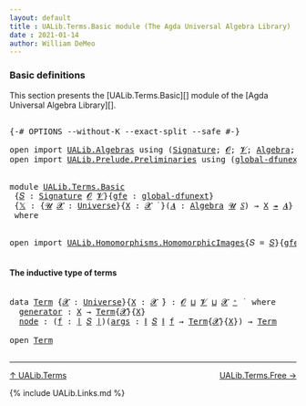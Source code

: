 ```yaml
---
layout: default
title : UALib.Terms.Basic module (The Agda Universal Algebra Library)
date : 2021-01-14
author: William DeMeo
---
```


### <a id="basic-definitions">Basic definitions</a>

This section presents the [UALib.Terms.Basic][] module of the [Agda Universal Algebra Library][].

<pre class="Agda">

<a id="302" class="Symbol">{-#</a> <a id="306" class="Keyword">OPTIONS</a> <a id="314" class="Pragma">--without-K</a> <a id="326" class="Pragma">--exact-split</a> <a id="340" class="Pragma">--safe</a> <a id="347" class="Symbol">#-}</a>

<a id="352" class="Keyword">open</a> <a id="357" class="Keyword">import</a> <a id="364" href="UALib.Algebras.html" class="Module">UALib.Algebras</a> <a id="379" class="Keyword">using</a> <a id="385" class="Symbol">(</a><a id="386" href="UALib.Algebras.Signatures.html#802" class="Function">Signature</a><a id="395" class="Symbol">;</a> <a id="397" href="universes.html#613" class="Generalizable">𝓞</a><a id="398" class="Symbol">;</a> <a id="400" href="universes.html#617" class="Generalizable">𝓥</a><a id="401" class="Symbol">;</a> <a id="403" href="UALib.Algebras.Algebras.html#1471" class="Function">Algebra</a><a id="410" class="Symbol">;</a> <a id="412" href="UALib.Algebras.Lifts.html#4574" class="Function Operator">_↠_</a><a id="415" class="Symbol">)</a>
<a id="417" class="Keyword">open</a> <a id="422" class="Keyword">import</a> <a id="429" href="UALib.Prelude.Preliminaries.html" class="Module">UALib.Prelude.Preliminaries</a> <a id="457" class="Keyword">using</a> <a id="463" class="Symbol">(</a><a id="464" href="MGS-Subsingleton-Theorems.html#3468" class="Function">global-dfunext</a><a id="478" class="Symbol">;</a> <a id="480" href="universes.html#551" class="Postulate">Universe</a><a id="488" class="Symbol">;</a> <a id="490" href="universes.html#758" class="Function Operator">_̇</a><a id="492" class="Symbol">)</a>


<a id="496" class="Keyword">module</a> <a id="503" href="UALib.Terms.Basic.html" class="Module">UALib.Terms.Basic</a>
 <a id="522" class="Symbol">{</a><a id="523" href="UALib.Terms.Basic.html#523" class="Bound">𝑆</a> <a id="525" class="Symbol">:</a> <a id="527" href="UALib.Algebras.Signatures.html#802" class="Function">Signature</a> <a id="537" href="universes.html#613" class="Generalizable">𝓞</a> <a id="539" href="universes.html#617" class="Generalizable">𝓥</a><a id="540" class="Symbol">}{</a><a id="542" href="UALib.Terms.Basic.html#542" class="Bound">gfe</a> <a id="546" class="Symbol">:</a> <a id="548" href="MGS-Subsingleton-Theorems.html#3468" class="Function">global-dfunext</a><a id="562" class="Symbol">}</a>
 <a id="565" class="Symbol">{</a><a id="566" href="UALib.Terms.Basic.html#566" class="Bound">𝕏</a> <a id="568" class="Symbol">:</a> <a id="570" class="Symbol">{</a><a id="571" href="UALib.Terms.Basic.html#571" class="Bound">𝓤</a> <a id="573" href="UALib.Terms.Basic.html#573" class="Bound">𝓧</a> <a id="575" class="Symbol">:</a> <a id="577" href="universes.html#551" class="Postulate">Universe</a><a id="585" class="Symbol">}{</a><a id="587" href="UALib.Terms.Basic.html#587" class="Bound">X</a> <a id="589" class="Symbol">:</a> <a id="591" href="UALib.Terms.Basic.html#573" class="Bound">𝓧</a> <a id="593" href="universes.html#758" class="Function Operator">̇</a> <a id="595" class="Symbol">}(</a><a id="597" href="UALib.Terms.Basic.html#597" class="Bound">𝑨</a> <a id="599" class="Symbol">:</a> <a id="601" href="UALib.Algebras.Algebras.html#1471" class="Function">Algebra</a> <a id="609" href="UALib.Terms.Basic.html#571" class="Bound">𝓤</a> <a id="611" href="UALib.Terms.Basic.html#523" class="Bound">𝑆</a><a id="612" class="Symbol">)</a> <a id="614" class="Symbol">→</a> <a id="616" href="UALib.Terms.Basic.html#587" class="Bound">X</a> <a id="618" href="UALib.Algebras.Lifts.html#4574" class="Function Operator">↠</a> <a id="620" href="UALib.Terms.Basic.html#597" class="Bound">𝑨</a><a id="621" class="Symbol">}</a>
 <a id="624" class="Keyword">where</a>


<a id="632" class="Keyword">open</a> <a id="637" class="Keyword">import</a> <a id="644" href="UALib.Homomorphisms.HomomorphicImages.html" class="Module">UALib.Homomorphisms.HomomorphicImages</a><a id="681" class="Symbol">{</a><a id="682" class="Argument">𝑆</a> <a id="684" class="Symbol">=</a> <a id="686" href="UALib.Terms.Basic.html#523" class="Bound">𝑆</a><a id="687" class="Symbol">}{</a><a id="689" href="UALib.Terms.Basic.html#542" class="Bound">gfe</a><a id="692" class="Symbol">}</a> <a id="694" class="Keyword">hiding</a> <a id="701" class="Symbol">(</a>Universe<a id="710" class="Symbol">;</a> _̇<a id="714" class="Symbol">)</a> <a id="716" class="Keyword">public</a>

</pre>

#### The inductive type of terms

<pre class="Agda">

<a id="784" class="Keyword">data</a> <a id="Term"></a><a id="789" href="UALib.Terms.Basic.html#789" class="Datatype">Term</a> <a id="794" class="Symbol">{</a><a id="795" href="UALib.Terms.Basic.html#795" class="Bound">𝓧</a> <a id="797" class="Symbol">:</a> <a id="799" href="universes.html#551" class="Postulate">Universe</a><a id="807" class="Symbol">}{</a><a id="809" href="UALib.Terms.Basic.html#809" class="Bound">X</a> <a id="811" class="Symbol">:</a> <a id="813" href="UALib.Terms.Basic.html#795" class="Bound">𝓧</a> <a id="815" href="universes.html#758" class="Function Operator">̇</a><a id="816" class="Symbol">}</a> <a id="818" class="Symbol">:</a> <a id="820" href="UALib.Terms.Basic.html#537" class="Bound">𝓞</a> <a id="822" href="Agda.Primitive.html#636" class="Function Operator">⊔</a> <a id="824" href="UALib.Terms.Basic.html#539" class="Bound">𝓥</a> <a id="826" href="Agda.Primitive.html#636" class="Function Operator">⊔</a> <a id="828" href="UALib.Terms.Basic.html#795" class="Bound">𝓧</a> <a id="830" href="universes.html#527" class="Function Operator">⁺</a> <a id="832" href="universes.html#758" class="Function Operator">̇</a>  <a id="835" class="Keyword">where</a>
  <a id="Term.generator"></a><a id="843" href="UALib.Terms.Basic.html#843" class="InductiveConstructor">generator</a> <a id="853" class="Symbol">:</a> <a id="855" href="UALib.Terms.Basic.html#809" class="Bound">X</a> <a id="857" class="Symbol">→</a> <a id="859" href="UALib.Terms.Basic.html#789" class="Datatype">Term</a><a id="863" class="Symbol">{</a><a id="864" href="UALib.Terms.Basic.html#795" class="Bound">𝓧</a><a id="865" class="Symbol">}{</a><a id="867" href="UALib.Terms.Basic.html#809" class="Bound">X</a><a id="868" class="Symbol">}</a>
  <a id="Term.node"></a><a id="872" href="UALib.Terms.Basic.html#872" class="InductiveConstructor">node</a> <a id="877" class="Symbol">:</a> <a id="879" class="Symbol">(</a><a id="880" href="UALib.Terms.Basic.html#880" class="Bound">f</a> <a id="882" class="Symbol">:</a> <a id="884" href="UALib.Prelude.Preliminaries.html#7503" class="Function Operator">∣</a> <a id="886" href="UALib.Terms.Basic.html#523" class="Bound">𝑆</a> <a id="888" href="UALib.Prelude.Preliminaries.html#7503" class="Function Operator">∣</a><a id="889" class="Symbol">)(</a><a id="891" href="UALib.Terms.Basic.html#891" class="Bound">args</a> <a id="896" class="Symbol">:</a> <a id="898" href="UALib.Prelude.Preliminaries.html#7581" class="Function Operator">∥</a> <a id="900" href="UALib.Terms.Basic.html#523" class="Bound">𝑆</a> <a id="902" href="UALib.Prelude.Preliminaries.html#7581" class="Function Operator">∥</a> <a id="904" href="UALib.Terms.Basic.html#880" class="Bound">f</a> <a id="906" class="Symbol">→</a> <a id="908" href="UALib.Terms.Basic.html#789" class="Datatype">Term</a><a id="912" class="Symbol">{</a><a id="913" href="UALib.Terms.Basic.html#795" class="Bound">𝓧</a><a id="914" class="Symbol">}{</a><a id="916" href="UALib.Terms.Basic.html#809" class="Bound">X</a><a id="917" class="Symbol">})</a> <a id="920" class="Symbol">→</a> <a id="922" href="UALib.Terms.Basic.html#789" class="Datatype">Term</a>

<a id="928" class="Keyword">open</a> <a id="933" href="UALib.Terms.Basic.html#789" class="Module">Term</a>

</pre>

--------------------------------------

[↑ UALib.Terms](UALib.Terms.html)
<span style="float:right;">[UALib.Terms.Free →](UALib.Terms.Free.html)</span>

{% include UALib.Links.md %}
